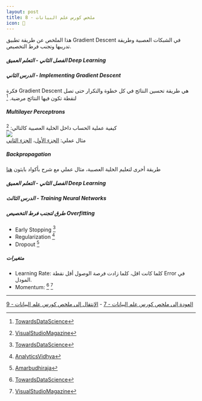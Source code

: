 ```yaml
---  
layout: post
title: ملخص كورس علم البيانات - 8
icon: 📝
---  
```


هذا الملخص عن طريقة تطبيق Gradient Descent في الشبكات العصبية وطريقة تدريبها وتجنب فرط التخصيص.  
  
  


##### الفصل الثاني - التعلم العميق Deep Learning  
##### الدرس الثاني - Implementing Gradient Descent  
فكرة Gradient Descent هي طريقة تحسين النتائج في كل خطوة والتكرار حتى تصل لنقطة تكون فيها النتائج مرضية. [^1]  

##### Multilayer Perceptrons  
كيفية عملية الحساب داخل الخلية العصبية كالتالي: [^2]  
![](https://alioh.github.io/images/2019-3-29/NeuralNet.png)  
مثال عملي: [الجزء الأول](https://stevenmiller888.github.io/mind-how-to-build-a-neural-network/)، [الجزء الثاني](http://stevenmiller888.github.io/mind-how-to-build-a-neural-network-part-2/)  

##### Backpropagation  
طريقة أخرى لتعليم الخلية العصبية، مثال عملي مع شرح بأكواد بايثون [هنا](https://mattmazur.com/2015/03/17/a-step-by-step-backpropagation-example/)  


##### الفصل الثاني - التعلم العميق Deep Learning  
##### الدرس الثالث - Training Neural Networks  

##### طرق لتجنب فرط التخصيص Overfitting  

* Early Stopping [^3]  
* Regularization [^4]  
* Dropout [^5]  

##### متغيرات  
* Learning Rate: كلما كانت اقل، كلما زادت فرصة الوصول أقل نقطة Error في المودل.  
* Momentum: [^6] [^7]  


-----
[العودة إلى ملخص كورس علم البيانات - 7](https://alioh.github.io/DSND-Notes-7/)   -   [الإنتقال إلى ملخص كورس علم البيانات - 9](https://alioh.github.io/DSND-Notes-9)  
  
  
[^1]: [TowardsDataScience](https://towardsdatascience.com/gradient-descent-in-a-nutshell-eaf8c18212f0)
[^2]: [VisualStudioMagazine](https://visualstudiomagazine.com/articles/2013/05/01/neural-network-feed-forward.aspx)
[^3]: [TowardsDataScience](https://towardsdatascience.com/early-stopping-2f92c29ce0ae)
[^4]: [AnalyticsVidhya](https://www.analyticsvidhya.com/blog/2018/04/fundamentals-deep-learning-regularization-techniques/)
[^5]: [Amarbudhiraja](https://medium.com/@amarbudhiraja/https-medium-com-amarbudhiraja-learning-less-to-learn-better-dropout-in-deep-machine-learning-74334da4bfc5)
[^6]: [TowardsDataScience](https://towardsdatascience.com/stochastic-gradient-descent-with-momentum-a84097641a5d)
[^7]: [VisualStudioMagazine](https://visualstudiomagazine.com/articles/2017/08/01/neural-network-momentum.aspx)